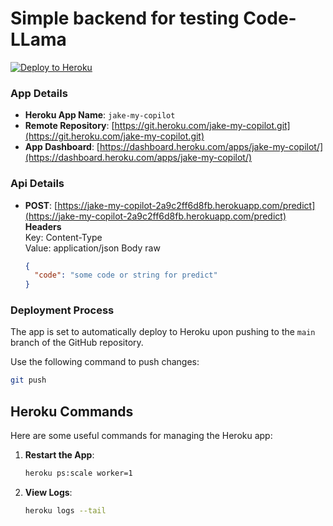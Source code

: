 # Simple backend for testing Code-LLama
[![Deploy to Heroku](https://github.com/P0rt/jake-my-copilot/actions/workflows/deploy_to_heroku.yml/badge.svg)](https://github.com/P0rt/jake-my-copilot/actions/workflows/deploy_to_heroku.yml)

### App Details
- **Heroku App Name**: `jake-my-copilot`  
- **Remote Repository**: [https://git.heroku.com/jake-my-copilot.git](https://git.heroku.com/jake-my-copilot.git)  
- **App Dashboard**: [https://dashboard.heroku.com/apps/jake-my-copilot/](https://dashboard.heroku.com/apps/jake-my-copilot/)  

### Api Details
- **POST**: [https://jake-my-copilot-2a9c2ff6d8fb.herokuapp.com/predict](https://jake-my-copilot-2a9c2ff6d8fb.herokuapp.com/predict)  
**Headers**  
  Key: Content-Type  
  Value: application/json
Body
  raw
  ```json
  {
    "code": "some code or string for predict"
  }
  ```      
### Deployment Process

The app is set to automatically deploy to Heroku upon pushing to the `main` branch of the GitHub repository.

Use the following command to push changes:

```bash
git push
```

## Heroku Commands

Here are some useful commands for managing the Heroku app:

1. **Restart the App**: 
    ```bash
    heroku ps:scale worker=1
    ```

2. **View Logs**: 
    ```bash
    heroku logs --tail
    ```
